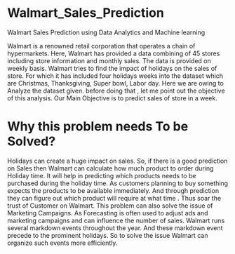 # Walmart_Sales_Prediction
Walmart Sales Prediction using Data Analytics and Machine learning

Walmart is a renowned retail corporation that operates a chain of hypermarkets. Here, Walmart has provided a data combining of 45 stores including store information and monthly sales. The data is provided on weekly basis. Walmart tries to find the impact of holidays on the sales of store. For which it has included four holidays weeks into the dataset which are Christmas, Thanksgiving, Super bowl, Labor day. Here we are owing to Analyze the dataset given. before doing that , let me point out the objective of this analysis. Our Main Objective is to predict sales of store in a week.
# Why this problem needs To be Solved?
Holidays can create a huge impact on sales. So, if there is a good prediction on Sales then Walmart can calculate how much product to order during Holiday time. It will help in predicting which products needs to be purchased during the holiday time. As customers planning to buy something expects the products to be available immediately. And through prediction they can figure out which product will require at what time . Thus soar the trust of Customer on Walmart. This problem can also solve the issue of Marketing Campaigns. As Forecasting is often used to adjust ads and marketing campaigns and can influence the number of sales. Walmart runs several markdown events throughout the year. And these markdown event precede to the prominent holidays. So to solve the issue Walmart can organize such events more efficiently.

